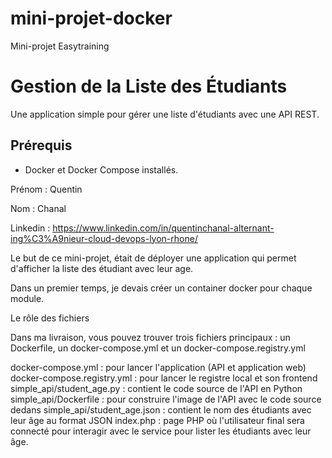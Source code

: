 # mini-projet-docker
Mini-projet Easytraining

# Gestion de la Liste des Étudiants

Une application simple pour gérer une liste d'étudiants avec une API REST.

## Prérequis

- Docker et Docker Compose installés.


Prénom : Quentin

Nom : Chanal

Linkedin : https://www.linkedin.com/in/quentinchanal-alternant-ing%C3%A9nieur-cloud-devops-lyon-rhone/

Le but de ce mini-projet, était de déployer une application qui permet d'afficher la liste des étudiant avec leur age.

Dans un premier temps, je devais créer un container docker pour chaque module.


Le rôle des fichiers

Dans ma livraison, vous pouvez trouver trois fichiers principaux : un Dockerfile, un docker-compose.yml et un docker-compose.registry.yml

docker-compose.yml : pour lancer l'application (API et application web)
docker-compose.registry.yml : pour lancer le registre local et son frontend
simple_api/student_age.py : contient le code source de l'API en Python
simple_api/Dockerfile : pour construire l'image de l'API avec le code source dedans
simple_api/student_age.json : contient le nom des étudiants avec leur âge au format JSON
index.php : page PHP où l'utilisateur final sera connecté pour interagir avec le service pour lister les étudiants avec leur âge.



